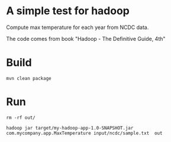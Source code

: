 # A simple test for hadoop
Compute max temperature for each year from NCDC data.

The code comes from book "Hadoop - The Definitive Guide, 4th"

# Build
`mvn clean package`

# Run
`rm -rf out/`

`hadoop jar target/my-hadoop-app-1.0-SNAPSHOT.jar com.mycompany.app.MaxTemperature input/ncdc/sample.txt  out`
